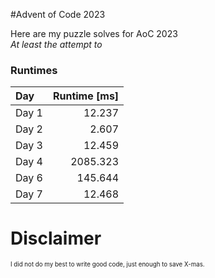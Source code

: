 #Advent of Code 2023

<div>
    Here are my puzzle solves for AoC 2023
    <br>
    <i>At least the attempt to</i>
</div>

<h3>Runtimes</h3>

| Day | Runtime [ms] |
|:-----|-------------:|
|Day 1|       12.237 |
|Day 2|        2.607 |
|Day 3|       12.459 |
|Day 4|     2085.323 |
|Day 6|      145.644 |
|Day 7|       12.468 |

#
#
<h1>Disclaimer</h1>
<div>
    <sub>
        <sup>
            I did not do my best to write good code, just enough to save X-mas.
        </sup>
    </sub>
</div>
